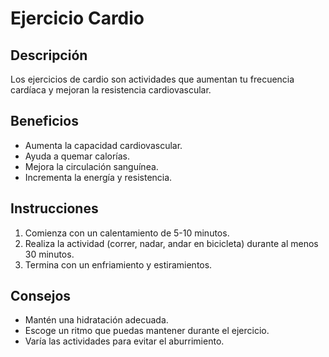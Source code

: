 # Ejercicio Cardio

## Descripción
Los ejercicios de cardio son actividades que aumentan tu frecuencia cardíaca y mejoran la resistencia cardiovascular.

## Beneficios
- Aumenta la capacidad cardiovascular.
- Ayuda a quemar calorías.
- Mejora la circulación sanguínea.
- Incrementa la energía y resistencia.

## Instrucciones
1. Comienza con un calentamiento de 5-10 minutos.
2. Realiza la actividad (correr, nadar, andar en bicicleta) durante al menos 30 minutos.
3. Termina con un enfriamiento y estiramientos.

## Consejos
- Mantén una hidratación adecuada.
- Escoge un ritmo que puedas mantener durante el ejercicio.
- Varía las actividades para evitar el aburrimiento.
